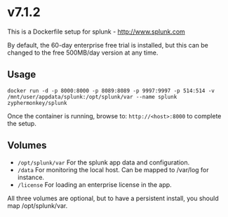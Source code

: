 # v7.1.2
This is a Dockerfile setup for splunk - http://www.splunk.com


By default, the 60-day enterprise free trial is installed, but this can be changed to the free 500MB/day version at any time.

## Usage

```
docker run -d -p 8000:8000 -p 8089:8089 -p 9997:9997 -p 514:514 -v /mnt/user/appdata/splunk:/opt/splunk/var --name splunk zyphermonkey/splunk
```

Once the container is running, browse to: `http://<host>:8000` to complete the setup.

## Volumes

* `/opt/splunk/var` For the splunk app data and configuration.
* `/data` For monitoring the local host. Can be mapped to /var/log for instance.
* `/license` For loading an enterprise license in the app.

All three volumes are optional, but to have a persistent install, you should map /opt/splunk/var.
